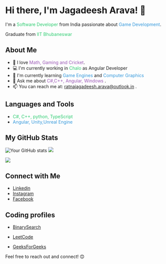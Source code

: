 # Hi there, I'm Jagadeesh Arava! 👋

I'm a <span style="color: #2ecc71;">Software Developer</span> from India passionate about <span style="color: #3498db;">Game Development</span>.

Graduate from <span style="color: #2ecc71;"> IIT Bhubaneswar </span>

## About Me

- 🌟 I love <span style="color: #9b59b6;">Math, Gaming and Cricket</span>.
- 💻 I'm currently working in <span style="color: #2ecc71;">Chalo</span> as <span> Angular Developer</span>
- 🌱 I'm currently learning <span style="color: #3498db;">Game Engines  </span> and <span style="color:#3498db">Computer Graphics</span>
- 💬 Ask me about <span style="color: #9b59b6;">C#,C++, Angular, Windows  </span>.
- 📫 You can reach me at: ratnajagadeesh.arava@outlook.in .

## Languages and Tools

- <span style="color: #2ecc71;"> C#, C++, python, TypeScript</span>
- <span style="color: #3498db;">Angular, Unity,Unreal Engine</span>
<!-- - <span style="color: #9b59b6;">[Any other relevant information]</span> -->

## My GitHub Stats

![Your GitHub stats](https://github-readme-stats.vercel.app/api?username=Ratnajagadeesharava&show_icons=true&theme=gruvbox)
![](https://github-readme-streak-stats.herokuapp.com/?user=Ratnajagadeesharava&theme=gruvbox)


<a href="https://github.com/Ratnajagadeesharava/github-readme-stats">
  <img align="center" src="https://github-readme-stats.vercel.app/api/top-langs/?username=Ratnajagadeesharava&exclude_repo=godot&size_weight=0.3&layout=pie&langs_count=8&theme=gruvbox" />
</a>

## Connect with Me

- <a href="https://www.linkedin.com/in/ratna-jagadeesh-arava/" target="blank">Linkedin</a>
- <a href="https://www.instagram.com/_arava.jagadeesh/" target="blank">Instagram</a>
- <a href="https://facebook.com/ratnajagadeesh.arava" target="blank">Facebook</a>


## Coding profiles
- [BinarySearch](https://binarysearch.com/@/jagadeesharava)

- [LeetCode](https://leetcode.com/arj15/)

- [GeeksForGeeks](https://auth.geeksforgeeks.org/user/ratna_jagadeesh_arava/profile)


Feel free to reach out and connect! 😊
